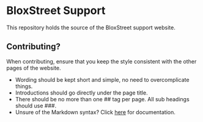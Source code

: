 # BloxStreet Support

This repository holds the source of the BloxStreet support website.

## Contributing?
When contributing, ensure that you keep the style consistent with the other pages of the website.
- Wording should be kept short and simple, no need to overcomplicate things.
- Introductions should go directly under the page title.
- There should be no more than one ## tag per page. All sub headings should use ###.
- Unsure of the Markdown syntax? Click [here](https://pmarsceill.github.io/just-the-docs/docs/ui-components) for documentation.
